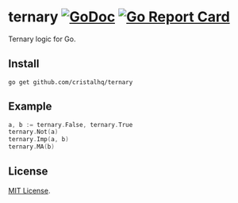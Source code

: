# ternary [![GoDoc][doc-img]][doc] [![Go Report Card][reportcard-img]][reportcard]

Ternary logic for Go.

## Install

```
go get github.com/cristalhq/ternary
```

## Example

```go
a, b := ternary.False, ternary.True
ternary.Not(a)
ternary.Imp(a, b)
ternary.MA(b)
```

## License

[MIT License](LICENSE).

[doc-img]: https://godoc.org/github.com/cristalhq/ternary?status.svg
[doc]: https://godoc.org/github.com/cristalhq/ternary
[reportcard-img]: https://goreportcard.com/badge/cristalhq/ternary
[reportcard]: https://goreportcard.com/report/cristalhq/ternary
